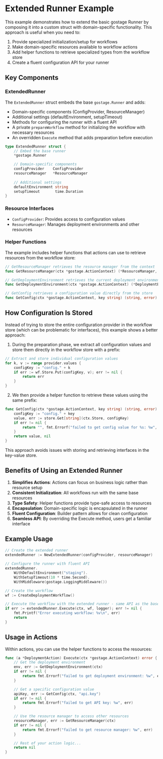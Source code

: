 # Extended Runner Example

This example demonstrates how to extend the basic gostage Runner by composing it into a custom struct with domain-specific functionality. This approach is useful when you need to:

1. Provide specialized initialization/setup for workflows
2. Make domain-specific resources available to workflow actions
3. Add helper functions to retrieve specialized types from the workflow store
4. Create a fluent configuration API for your runner

## Key Components

### ExtendedRunner

The `ExtendedRunner` struct embeds the base `gostage.Runner` and adds:
- Domain-specific components (ConfigProvider, ResourceManager)
- Additional settings (defaultEnvironment, setupTimeout)
- Methods for configuring the runner with a fluent API
- A private `prepareWorkflow` method for initializing the workflow with necessary resources
- An overridden `Execute` method that adds preparation before execution

```go
type ExtendedRunner struct {
    // Embed the base runner
    *gostage.Runner

    // Domain-specific components
    configProvider    ConfigProvider
    resourceManager   *ResourceManager
    
    // Additional settings
    defaultEnvironment string
    setupTimeout       time.Duration
}
```

### Resource Interfaces

- `ConfigProvider`: Provides access to configuration values
- `ResourceManager`: Manages deployment environments and other resources

### Helper Functions

The example includes helper functions that actions can use to retrieve resources from the workflow store:

```go
// GetResourceManager retrieves the resource manager from the context
func GetResourceManager(ctx *gostage.ActionContext) (*ResourceManager, error)

// GetDeploymentEnvironment retrieves the current deployment environment
func GetDeploymentEnvironment(ctx *gostage.ActionContext) (*DeploymentEnvironment, error)

// GetConfig retrieves a configuration value directly from the store
func GetConfig(ctx *gostage.ActionContext, key string) (string, error)
```

## How Configuration Is Stored

Instead of trying to store the entire configuration provider in the workflow store (which can be problematic for interfaces), this example shows a better approach:

1. During the preparation phase, we extract all configuration values and store them directly in the workflow store with a prefix:

```go
// Extract and store individual configuration values
for k, v := range provider.values {
    configKey := "config." + k
    if err := wf.Store.Put(configKey, v); err != nil {
        return err
    }
}
```

2. We then provide a helper function to retrieve these values using the same prefix:

```go
func GetConfig(ctx *gostage.ActionContext, key string) (string, error) {
    configKey := "config." + key
    value, err := store.Get[string](ctx.Store, configKey)
    if err != nil {
        return "", fmt.Errorf("failed to get config value for %s: %w", key, err)
    }
    return value, nil
}
```

This approach avoids issues with storing and retrieving interfaces in the key-value store.

## Benefits of Using an Extended Runner

1. **Simplifies Actions**: Actions can focus on business logic rather than resource setup
2. **Consistent Initialization**: All workflows run with the same base resources
3. **Type Safety**: Helper functions provide type-safe access to resources
4. **Encapsulation**: Domain-specific logic is encapsulated in the runner
5. **Fluent Configuration**: Builder pattern allows for clean configuration
6. **Seamless API**: By overriding the Execute method, users get a familiar interface

## Example Usage

```go
// Create the extended runner
extendedRunner := NewExtendedRunner(configProvider, resourceManager)
    
// Configure the runner with fluent API
extendedRunner.
    WithDefaultEnvironment("staging").
    WithSetupTimeout(10 * time.Second).
    WithMiddleware(gostage.LoggingMiddleware())

// Create the workflow
wf := CreateDeploymentWorkflow()

// Execute the workflow with the extended runner - same API as the base runner!
if err := extendedRunner.Execute(ctx, wf, logger); err != nil {
    fmt.Printf("Error executing workflow: %v\n", err)
    return
}
```

## Usage in Actions

Within actions, you can use the helper functions to access the resources:

```go
func (a *DeploymentAction) Execute(ctx *gostage.ActionContext) error {
    // Get the deployment environment
    env, err := GetDeploymentEnvironment(ctx)
    if err != nil {
        return fmt.Errorf("failed to get deployment environment: %w", err)
    }

    // Get a specific configuration value
    apiKey, err := GetConfig(ctx, "api.key")
    if err != nil {
        return fmt.Errorf("failed to get API key: %w", err)
    }

    // Use the resource manager to access other resources
    resourceManager, err := GetResourceManager(ctx)
    if err != nil {
        return fmt.Errorf("failed to get resource manager: %w", err)
    }

    // Rest of your action logic...
    return nil
}
``` 